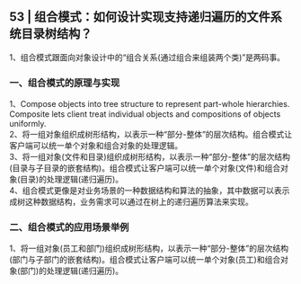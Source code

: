 ## 53 | 组合模式：如何设计实现支持递归遍历的文件系统目录树结构？
1、组合模式跟面向对象设计中的“组合关系(通过组合来组装两个类)”是两码事。

### 一、组合模式的原理与实现
1、Compose objects into tree structure to represent part-whole hierarchies. Composite lets client treat individual objects and compositions of objects uniformly.  
2、将一组对象组织成树形结构，以表示一种“部分-整体”的层次结构。组合模式让客户端可以统一单个对象和组合对象的处理逻辑。  
3、将一组对象(文件和目录)组织成树形结构，以表示一种“部分-整体”的层次结构(目录与子目录的嵌套结构)。组合模式让客户端可以统一单个对象(文件)和组合对象(目录)的处理逻辑(递归遍历)。  
4、组合模式更像是对业务场景的一种数据结构和算法的抽象，其中数据可以表示成树这种数据结构，业务需求可以通过在树上的递归遍历算法来实现。

### 二、组合模式的应用场景举例
1、将一组对象(员工和部门)组织成树形结构，以表示一种“部分-整体”的层次结构(部门与子部门的嵌套结构)。组合模式让客户端可以统一单个对象(员工)和组合对象(部门)的处理逻辑(递归遍历)。  

